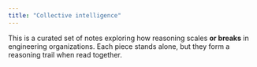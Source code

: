 ```yaml
---
title: "Collective intelligence"
---
```


This is a curated set of notes exploring how reasoning scales **or breaks** in engineering organizations.
Each piece stands alone, but they form a reasoning trail when read together.

